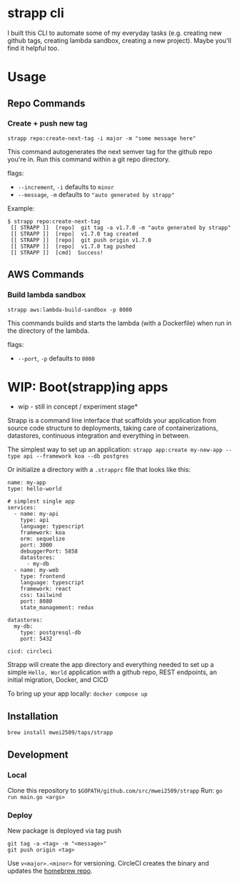 # strapp cli

I built this CLI to automate some of my everyday tasks (e.g. creating new github tags, creating lambda sandbox, creating a new project). Maybe you'll find it helpful too.

# Usage

## Repo Commands

### Create + push new tag

`strapp repo:create-next-tag -i major -m "some message here"`

This command autogenerates the next semver tag for the github repo you're in. Run this command within a git repo directory.

flags:

- `--increment`, `-i` defaults to `minor`
- `--message`, `-m` defaults to `"auto generated by strapp"`

Example:

```
$ strapp repo:create-next-tag
 [[ STRAPP ]]  [repo]  git tag -a v1.7.0 -m "auto generated by strapp"
 [[ STRAPP ]]  [repo]  v1.7.0 tag created
 [[ STRAPP ]]  [repo]  git push origin v1.7.0
 [[ STRAPP ]]  [repo]  v1.7.0 tag pushed
 [[ STRAPP ]]  [cmd]  Success!
```

## AWS Commands

### Build lambda sandbox

`strapp aws:lambda-build-sandbox -p 8080`

This commands builds and starts the lambda (with a Dockerfile) when run in the directory of the lambda.

flags:

- `--port`, `-p` defaults to `8080`

# WIP: Boot(strapp)ing apps

- wip - still in concept / experiment stage\*

Strapp is a command line interface that scaffolds your application from source code structure to deployments, taking care of containerizations, datastores, continuous integration and everything in between.

The simplest way to set up an application:
`strapp app:create my-new-app --type api --framework koa --db postgres`

Or initialize a directory with a `.strapprc` file that looks like this:

```
name: my-app
type: hello-world

# simplest single app
services:
  - name: my-api
    type: api
    language: typescript
    framework: koa
    orm: sequelize
    port: 3000
    debuggerPort: 5858
    datastores:
      - my-db
  - name: my-web
    type: frontend
    language: typescript
    framework: react
    css: tailwind
    port: 8080
    state_management: redux

datastores:
  my-db:
    type: postgresql-db
    port: 5432

cicd: circleci
```

Strapp will create the app directory and everything needed to set up a simple `Hello, World` application with a github repo, REST endpoints, an initial migration, Docker, and CICD

To bring up your app locally:
`docker compose up`

## Installation

```
brew install mwei2509/taps/strapp
```

## Development

### Local

Clone this repository to `$GOPATH/github.com/src/mwei2509/strapp`
Run: `go run main.go <args>`

### Deploy

New package is deployed via tag push

```
git tag -a <tag> -m "<message>"
git push origin <tag>
```

Use `v<major>.<minor>` for versioning. CircleCI creates the binary and updates the [homebrew repo](https://github.com/mwei2509/homebrew-taps).
